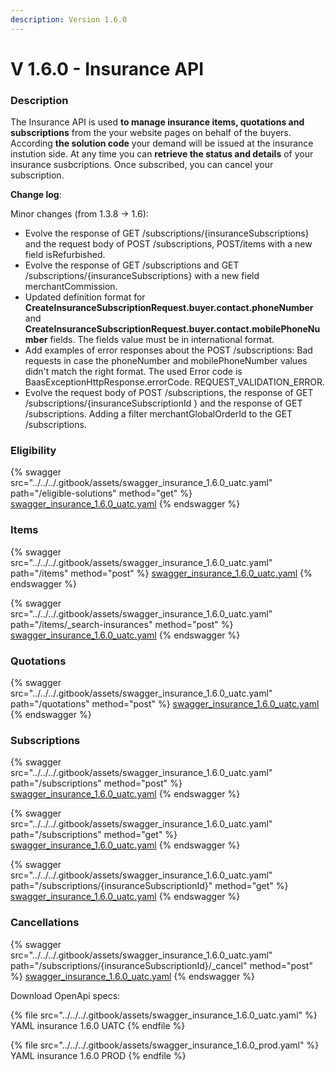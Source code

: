 ```yaml
---
description: Version 1.6.0
---
```


# V 1.6.0 - Insurance API

### Description

The Insurance API is used **to manage insurance items, quotations and subscriptions** from the your website pages on behalf of the buyers. According **the solution code** your demand will be issued at the insurance instution side. At any time you can **retrieve the status and details** of your insurance susbcriptions. Once subscribed, you can cancel your subscription.

**Change log**:

Minor changes (from 1.3.8 -> 1.6):

* Evolve the response of GET /subscriptions/{insuranceSubscriptions} and the request body of POST /subscriptions, POST/items with a new field isRefurbished.
* Evolve the response of GET /subscriptions and GET /subscriptions/{insuranceSubscriptions} with a new field merchantCommission.
* Updated definition format for **CreateInsuranceSubscriptionRequest.buyer.contact.phoneNumber** and **CreateInsuranceSubscriptionRequest.buyer.contact.mobilePhoneNumber** fields. The fields value must be in international format.
* Add examples of error responses about the POST /subscriptions: Bad requests in case the phoneNumber and mobilePhoneNumber values didn't match the right format. The used Error code is BaasExceptionHttpResponse.errorCode. REQUEST\_VALIDATION\_ERROR.
* Evolve the request body of POST /subscriptions, the response of GET /subscriptions/{insuranceSubscriptionId } and the response of GET /subscriptions. Adding a filter merchantGlobalOrderId to the GET /subscriptions.

### Eligibility

{% swagger src="../../../.gitbook/assets/swagger_insurance_1.6.0_uatc.yaml" path="/eligible-solutions" method="get" %}
[swagger_insurance_1.6.0_uatc.yaml](../../../.gitbook/assets/swagger_insurance_1.6.0_uatc.yaml)
{% endswagger %}

### Items

{% swagger src="../../../.gitbook/assets/swagger_insurance_1.6.0_uatc.yaml" path="/items" method="post" %}
[swagger_insurance_1.6.0_uatc.yaml](../../../.gitbook/assets/swagger_insurance_1.6.0_uatc.yaml)
{% endswagger %}

{% swagger src="../../../.gitbook/assets/swagger_insurance_1.6.0_uatc.yaml" path="/items/_search-insurances" method="post" %}
[swagger_insurance_1.6.0_uatc.yaml](../../../.gitbook/assets/swagger_insurance_1.6.0_uatc.yaml)
{% endswagger %}

### Quotations

{% swagger src="../../../.gitbook/assets/swagger_insurance_1.6.0_uatc.yaml" path="/quotations" method="post" %}
[swagger_insurance_1.6.0_uatc.yaml](../../../.gitbook/assets/swagger_insurance_1.6.0_uatc.yaml)
{% endswagger %}

### Subscriptions

{% swagger src="../../../.gitbook/assets/swagger_insurance_1.6.0_uatc.yaml" path="/subscriptions" method="post" %}
[swagger_insurance_1.6.0_uatc.yaml](../../../.gitbook/assets/swagger_insurance_1.6.0_uatc.yaml)
{% endswagger %}

{% swagger src="../../../.gitbook/assets/swagger_insurance_1.6.0_uatc.yaml" path="/subscriptions" method="get" %}
[swagger_insurance_1.6.0_uatc.yaml](../../../.gitbook/assets/swagger_insurance_1.6.0_uatc.yaml)
{% endswagger %}

{% swagger src="../../../.gitbook/assets/swagger_insurance_1.6.0_uatc.yaml" path="/subscriptions/{insuranceSubscriptionId}" method="get" %}
[swagger_insurance_1.6.0_uatc.yaml](../../../.gitbook/assets/swagger_insurance_1.6.0_uatc.yaml)
{% endswagger %}

### Cancellations

{% swagger src="../../../.gitbook/assets/swagger_insurance_1.6.0_uatc.yaml" path="/subscriptions/{insuranceSubscriptionId}/_cancel" method="post" %}
[swagger_insurance_1.6.0_uatc.yaml](../../../.gitbook/assets/swagger_insurance_1.6.0_uatc.yaml)
{% endswagger %}

Download OpenApi specs:

{% file src="../../../.gitbook/assets/swagger_insurance_1.6.0_uatc.yaml" %}
YAML insurance 1.6.0 UATC
{% endfile %}

{% file src="../../../.gitbook/assets/swagger_insurance_1.6.0_prod.yaml" %}
YAML insurance 1.6.0 PROD
{% endfile %}
